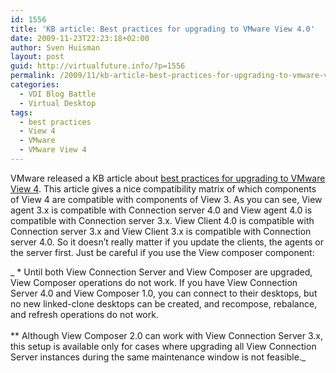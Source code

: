 ```yaml
---
id: 1556
title: 'KB article: Best practices for upgrading to VMware View 4.0'
date: 2009-11-23T22:23:18+02:00
author: Sven Huisman
layout: post
guid: http://virtualfuture.info/?p=1556
permalink: /2009/11/kb-article-best-practices-for-upgrading-to-vmware-view-4-0/
categories:
  - VDI Blog Battle
  - Virtual Desktop
tags:
  - best practices
  - View 4
  - VMware
  - VMware View 4
---
```

VMware released a KB article about <a title="Best practices upgrading to VMware View 4" href="http://kb.vmware.com/selfservice/microsites/search.do?language=en_US&cmd=displayKC&externalId=1015858" target="_blank">best practices for upgrading to VMware View 4</a>. This article gives a nice compatibility matrix of which components of View 4 are compatible with components of View 3. As you can see, View agent 3.x is compatible with Connection server 4.0 and View agent 4.0 is compatible with Connection server 3.x. View Client 4.0 is compatible with Connection server 3.x and View Client 3.x is compatible with Connection server 4.0. So it doesn&#8217;t really matter if you update the clients, the agents or the server first. Just be careful if you use the View composer component:<!--more-->

_ * Until both View Connection Server and View Composer are upgraded, View Composer operations do not work. If you have View Connection Server 4.0 and View Composer 1.0, you can connect to their desktops, but no new linked-clone desktops can be created, and recompose, rebalance, and refresh operations do not work.  
   
** Although View Composer 2.0 can work with View Connection Server 3.x, this setup is available only for cases where upgrading all View Connection Server instances during the same maintenance window is not feasible._